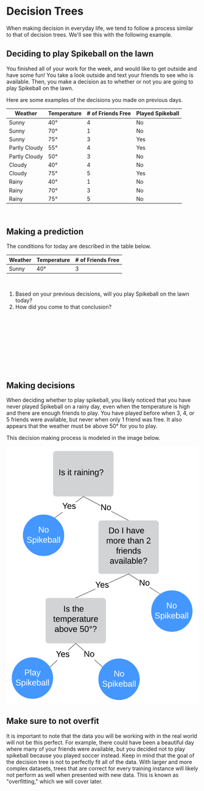 # Decision Trees

When making decision in everyday life, we tend to follow a process similar to that of decision trees. We'll see this with the following example.

## Deciding to play Spikeball on the lawn

You finished all of your work for the week, and would like to get outside and have some fun! You take a look outside and text your friends to see who is available. Then, you make a decision as to whether or not you are going to play Spikeball on the lawn.

Here are some examples of the decisions you made on previous days.

| Weather | Temperature | # of Friends Free | Played Spikeball |
| --------------- | --------------- | --------------- | --------------- |
| Sunny | 40° | 4 | No
| Sunny | 70° | 1 | No
| Sunny | 75° | 3 | Yes
| Partly Cloudy | 55° | 4 | Yes
| Partly Cloudy | 50° | 3 | No
| Cloudy | 40° | 4 | No
| Cloudy | 75° | 5 | Yes
| Rainy | 40° | 1 | No
| Rainy | 70° | 3 | No
| Rainy | 75° | 5 | No

<p>&nbsp;</p>

## Making a prediction

The conditions for today are described in the table below.

| Weather | Temperature | # of Friends Free |
| --------------- | --------------- | --------------- |
| Sunny | 40° | 3 |

<p>&nbsp;</p>

1. Based on your previous decisions, will you play Spikeball on the lawn today?
2. How did you come to that conclusion?

<p>&nbsp;</p>


<p>&nbsp;</p>

<p>&nbsp;</p>

<p>&nbsp;</p>

<p>&nbsp;</p>

## Making decisions

When deciding whether to play spikeball, you likely noticed that you have never played Spikeball on a rainy day, even when the temperature is high and there are enough friends to play. You have played before when 3, 4, or 5 friends were available, but never when only 1 friend was free. It also appears that the weather must be above 50° for you to play.

This decision making process is modeled in the image below.

![Decision tree image](spikeball.png)

## Make sure to not overfit

It is important to note that the data you will be working with in the real world will not be this perfect. For example, there could have been a beautiful day where many of your friends were available, but you decided not to play spikeball because you played soccer instead. Keep in mind that the goal of the decision tree is not to perfectly fit all of the data. With larger and more complex datasets, trees that are correct for every training instance will likely not perform as well when presented with new data. This is known as "overfitting," which we will cover later.